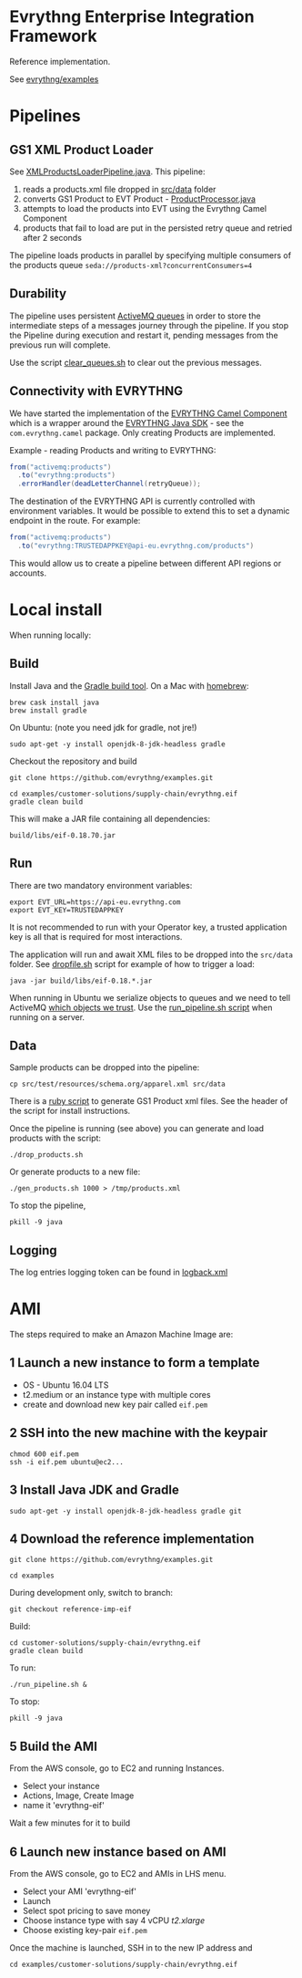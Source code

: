 # Evrythng Enterprise Integration Framework

Reference implementation.

See [evrythng/examples](https://github.com/evrythng/examples/tree/master/customer-solutions/supply-chain)

# Pipelines

## GS1 XML Product Loader

See [XMLProductsLoaderPipeline.java](src/main/java/com/evrythng/demo/supplychain/XMLProductsLoaderPipeline.java). This pipeline:

1. reads a products.xml file dropped in [src/data](src/data) folder
2. converts GS1 Product to EVT Product - [ProductProcessor.java](src/main/java/com/evrythng/demo/supplychain/products/ProductProcessor.java)
3. attempts to load the products into EVT using the Evrythng Camel Component
4. products that fail to load are put in the persisted retry queue and retried after 2 seconds

The pipeline loads products in parallel by specifying multiple consumers of the products queue `seda://products-xml?concurrentConsumers=4`

## Durability

The pipeline uses persistent [ActiveMQ queues](http://activemq.apache.org/) in order to store the intermediate steps of a messages journey through the pipeline. If you stop the Pipeline during execution and restart it, pending messages from the previous run will complete.

Use the script [clear_queues.sh](clear_queues.sh) to clear out the previous messages.

## Connectivity with EVRYTHNG

We have started the implementation of the [EVRYTHNG Camel Component](http://camel.apache.org/writing-components.html) which is a wrapper around the [EVRYTHNG Java SDK](https://github.com/evrythng/evrythng-java-sdk) - see the `com.evrythng.camel` package. Only creating Products are implemented.

Example - reading Products and writing to EVRYTHNG:

```java
from("activemq:products")
  .to("evrythng:products")
  .errorHandler(deadLetterChannel(retryQueue));
```

The destination of the EVRYTHNG API is currently controlled with environment variables. It would be possible to extend this to set a dynamic endpoint in the route. For example:

```java
from("activemq:products")
  .to("evrythng:TRUSTEDAPPKEY@api-eu.evrythng.com/products")
```

This would allow us to create a pipeline between different API regions or accounts.

# Local install

When running locally:

## Build

Install Java and the [Gradle build tool](https://gradle.org/). On a Mac with [homebrew](https://brew.sh/):

    brew cask install java
    brew install gradle

On Ubuntu:  (note you need jdk for gradle, not jre!)

    sudo apt-get -y install openjdk-8-jdk-headless gradle

Checkout the repository and build

    git clone https://github.com/evrythng/examples.git

    cd examples/customer-solutions/supply-chain/evrythng.eif
    gradle clean build

This will make a JAR file containing all dependencies:

    build/libs/eif-0.18.70.jar

## Run

There are two mandatory environment variables:

    export EVT_URL=https://api-eu.evrythng.com
    export EVT_KEY=TRUSTEDAPPKEY

It is not recommended to run with your Operator key, a trusted application key is all that is required for most interactions.

The application will run and await XML files to be dropped into the `src/data` folder. See [dropfile.sh](dropfile.sh) script for example of how to trigger a load:

    java -jar build/libs/eif-0.18.*.jar

When running in Ubuntu we serialize objects to queues and we need to tell ActiveMQ [which objects we trust](http://activemq.apache.org/objectmessage.html). Use the [run_pipeline.sh script](run_pipeline.sh) when running on a server.

## Data

Sample products can be dropped into the pipeline:

    cp src/test/resources/schema.org/apparel.xml src/data

There is a [ruby script](src/main/ruby/gen_products.rb) to generate GS1 Product xml files. See the header of the script for install instructions.

Once the pipeline is running (see above) you can generate and load products with the script:

    ./drop_products.sh

Or generate products to a new file:

    ./gen_products.sh 1000 > /tmp/products.xml

To stop the pipeline,

    pkill -9 java

## Logging

The log entries logging token can be found in [logback.xml](src/main/resources/logback.xml)

# AMI

The steps required to make an Amazon Machine Image are:

## 1 Launch a new instance to form a template

* OS - Ubuntu 16.04 LTS
* t2.medium or an instance type with multiple cores
* create and download new key pair called `eif.pem`

## 2 SSH into the new machine with the keypair

    chmod 600 eif.pem
    ssh -i eif.pem ubuntu@ec2...

## 3 Install Java JDK and Gradle

    sudo apt-get -y install openjdk-8-jdk-headless gradle git

## 4 Download the reference implementation

    git clone https://github.com/evrythng/examples.git

    cd examples

During development only, switch to branch:

    git checkout reference-imp-eif

Build:

    cd customer-solutions/supply-chain/evrythng.eif
    gradle clean build

To run:

    ./run_pipeline.sh &

To stop:

    pkill -9 java


## 5 Build the AMI

From the AWS console, go to EC2 and running Instances.

* Select your instance
* Actions, Image, Create Image
* name it 'evrythng-eif'

Wait a few minutes for it to build

## 6 Launch new instance based on AMI

From the AWS console, go to EC2 and AMIs in LHS menu.

* Select your AMI 'evrythng-eif'
* Launch
* Select spot pricing to save money
* Choose instance type with say 4 vCPU *t2.xlarge*
* Choose existing key-pair `eif.pem`

Once the machine is launched, SSH in to the new IP address and

    cd examples/customer-solutions/supply-chain/evrythng.eif
